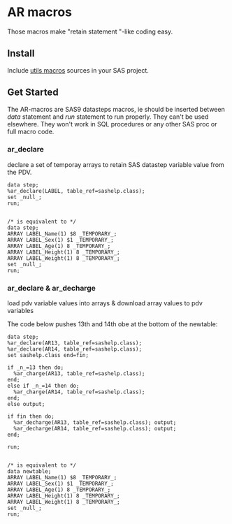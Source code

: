# AR macros 

Those macros make "retain statement "-like coding easy.

## Install

Include [utils macros](../utils) sources in your SAS project.

## Get Started

The AR-macros are SAS9 datasteps macros, ie should be inserted between *data* statement and *run* statement to run properly. They can't be used elsewhere. They won't work in SQL procedures or any other SAS proc or full macro code.  

### ar_declare

declare a set of temporay arrays to retain SAS datastep variable value from the PDV.

```sas
data step;
%ar_declare(LABEL, table_ref=sashelp.class);
set _null_;
run;


/* is equivalent to */
data step;
ARRAY LABEL_Name(1) $8 _TEMPORARY_;
ARRAY LABEL_Sex(1) $1 _TEMPORARY_;
ARRAY LABEL_Age(1) 8 _TEMPORARY_;
ARRAY LABEL_Height(1) 8 _TEMPORARY_;
ARRAY LABEL_Weight(1) 8 _TEMPORARY_;
set _null_;
run;
```


### ar_declare & ar_decharge
load pdv variable values into arrays & download array values to pdv variables 

The code below pushes 13th and 14th obe at the bottom of the newtable:


```sas
data step;
%ar_declare(AR13, table_ref=sashelp.class);
%ar_declare(AR14, table_ref=sashelp.class);
set sashelp.class end=fin;

if _n_=13 then do;
  %ar_charge(AR13, table_ref=sashelp.class); 
end;
else if _n_=14 then do;
  %ar_charge(AR14, table_ref=sashelp.class); 
end;
else output;

if fin then do;
  %ar_decharge(AR13, table_ref=sashelp.class); output;
  %ar_decharge(AR14, table_ref=sashelp.class); output;
end;

run;


/* is equivalent to */
data newtable;
ARRAY LABEL_Name(1) $8 _TEMPORARY_;
ARRAY LABEL_Sex(1) $1 _TEMPORARY_;
ARRAY LABEL_Age(1) 8 _TEMPORARY_;
ARRAY LABEL_Height(1) 8 _TEMPORARY_;
ARRAY LABEL_Weight(1) 8 _TEMPORARY_;
set _null_;
run;
```






